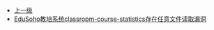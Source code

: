 * [上一级](docs/wy876_poc/)
* [EduSoho教培系统classropm-course-statistics存在任意文件读取漏洞](docs/wy876_poc/EduSoho/EduSoho%E6%95%99%E5%9F%B9%E7%B3%BB%E7%BB%9Fclassropm-course-statistics%E5%AD%98%E5%9C%A8%E4%BB%BB%E6%84%8F%E6%96%87%E4%BB%B6%E8%AF%BB%E5%8F%96%E6%BC%8F%E6%B4%9E.md)
